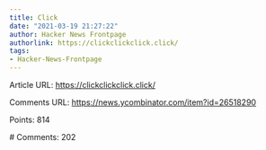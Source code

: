 ```yaml
---
title: Click
date: "2021-03-19 21:27:22"
author: Hacker News Frontpage
authorlink: https://clickclickclick.click/
tags:
- Hacker-News-Frontpage
---
```


<p>Article URL: <a href="https://clickclickclick.click/">https://clickclickclick.click/</a></p>
<p>Comments URL: <a href="https://news.ycombinator.com/item?id=26518290">https://news.ycombinator.com/item?id=26518290</a></p>
<p>Points: 814</p>
<p># Comments: 202</p>
